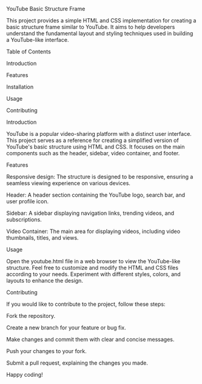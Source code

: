 YouTube Basic Structure Frame

This project provides a simple HTML and CSS implementation for creating a basic structure frame similar to YouTube. It aims to help developers understand the fundamental layout and styling techniques used in building a YouTube-like interface.

Table of Contents

Introduction

Features

Installation

Usage

Contributing

Introduction

YouTube is a popular video-sharing platform with a distinct user interface. This project serves as a reference for creating a simplified version of YouTube's basic structure using HTML and CSS. It focuses on the main components such as the header, sidebar, video container, and footer.

Features

Responsive design: The structure is designed to be responsive, ensuring a seamless viewing experience on various devices.

Header: A header section containing the YouTube logo, search bar, and user profile icon.

Sidebar: A sidebar displaying navigation links, trending videos, and subscriptions.

Video Container: The main area for displaying videos, including video thumbnails, titles, and views.

Usage

Open the youtube.html file in a web browser to view the YouTube-like structure. Feel free to customize and modify the HTML and CSS files according to your needs. Experiment with different styles, colors, and layouts to enhance the design.

Contributing

If you would like to contribute to the project, follow these steps:

Fork the repository.

Create a new branch for your feature or bug fix.

Make changes and commit them with clear and concise messages.

Push your changes to your fork.

Submit a pull request, explaining the changes you made.


Happy coding!




